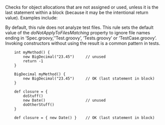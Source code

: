 Checks for object allocations that are not assigned or used, unless it
is the last statement within a block (because it may be the intentional
return value). Examples include:

By default, this rule does not analyze test files. This rule sets the
default value of the *doNotApplyToFilesMatching* property to ignore file
names ending in ‘Spec.groovy,’‘Test.groovy’, ‘Tests.groovy’ or
‘TestCase.groovy’. Invoking constructors without using the result is a
common pattern in tests.

        int myMethod() {
            new BigDecimal("23.45")     // unused
            return -1
        }

        BigDecimal myMethod() {
            new BigDecimal("23.45")     // OK (last statement in block)
        }

        def closure = {
            doStuff()
            new Date()                  // unused
            doOtherStuff()
        }

        def closure = { new Date() }    // OK (last statement in block)
